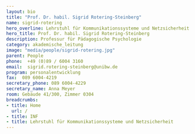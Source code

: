 ```yaml
---
layout: bio
title: "Prof. Dr. habil. Sigrid Rotering-Steinberg"
name: sigrid-rotering
hero_overline: Lehrstuhl für Kommunikationssysteme und Netzsicherheit
hero_title: Prof. Dr. habil. Sigrid Rotering-Steinberg
description: Professur für Pädagogische Psychologie 
category: akademische_leitung
image: "media/people/sigrid-rotering.jpg"
parent: People
phone:  +49 (0)89 / 6004 3160
email:  sigrid.rotering-steinberg@unibw.de
program: personalentwicklung
fax:  089 6004-4219
secretary_phone: 089 6004-4229
secretary_name: Anna Meyer
room: Gebäude 41/300, Zimmer 0304
breadcrumbs:
- title: Home
  url: /
- title: INF
- title: Lehrstuhl für Kommunikationssysteme und Netzsicherheit
---
```

